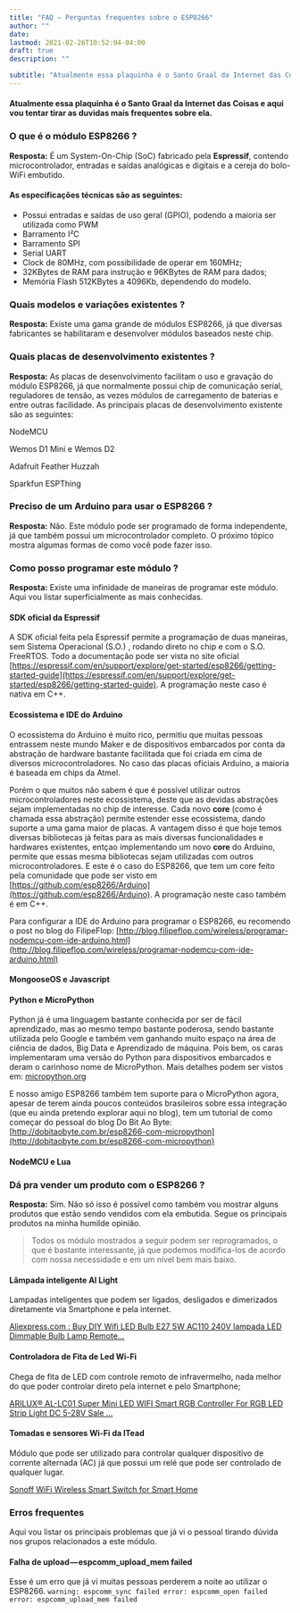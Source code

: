 ```yaml
---
title: "FAQ — Perguntas frequentes sobre o ESP8266"
author: ""
date:
lastmod: 2021-02-26T10:52:04-04:00
draft: true
description: ""

subtitle: "Atualmente essa plaquinha é o Santo Graal da Internet das Coisas e aqui vou tentar tirar as duvidas mais frequentes sobre ela."
---
```


#### Atualmente essa plaquinha é o Santo Graal da Internet das Coisas e aqui vou tentar tirar as duvidas mais frequentes sobre ela.

### O que é o módulo ESP8266 ?

**Resposta:** É um System-On-Chip (SoC) fabricado pela **Espressif**, contendo microcontrolador, entradas e saídas analógicas e digitais e a cereja do bolo- WiFi embutido.

#### As especificações técnicas são as seguintes:

- Possui entradas e saídas de uso geral (GPIO), podendo a maioria ser utilizada como PWM
- Barramento I²C
- Barramento SPI
- Serial UART
- Clock de 80MHz, com possibilidade de operar em 160MHz;
- 32KBytes de RAM para instrução e 96KBytes de RAM para dados;
- Memória Flash 512KBytes a 4096Kb, dependendo do modelo.

### Quais modelos e variações existentes ?

**Resposta:** Existe uma gama grande de módulos ESP8266, já que diversas fabricantes se habilitaram e desenvolver módulos baseados neste chip.

### Quais placas de desenvolvimento existentes ?

**Resposta:** As placas de desenvolvimento facilitam o uso e gravação do módulo ESP8266, já que normalmente possui chip de comunicação serial, reguladores de tensão, as vezes módulos de carregamento de baterias e entre outras facilidade. As principais placas de desenvolvimento existente são as seguintes:

NodeMCU

Wemos D1 Mini e Wemos D2

Adafruit Feather Huzzah

Sparkfun ESPThing

### Preciso de um Arduino para usar o ESP8266 ?

**Resposta:** Não. Este módulo pode ser programado de forma independente, já que também possui um microcontrolador completo. O próximo tópico mostra algumas formas de como você pode fazer isso.

### Como posso programar este módulo ?

**Resposta:** Existe uma infinidade de maneiras de programar este módulo. Aqui vou listar superficialmente as mais conhecidas.

#### SDK oficial da Espressif

A SDK oficial feita pela Espressif permite a programação de duas maneiras, sem Sistema Operacional (S.O.) , rodando direto no chip e com o S.O. FreeRTOS. Todo a documentação pode ser vista no site oficial [https://espressif.com/en/support/explore/get-started/esp8266/getting-started-guide](https://espressif.com/en/support/explore/get-started/esp8266/getting-started-guide). A programação neste caso é nativa em C++.

#### Ecossistema e IDE do Arduino

O ecossistema do Arduino é muito rico, permitiu que muitas pessoas entrassem neste mundo Maker e de dispositivos embarcados por conta da abstração de hardware bastante facilitada que foi criada em cima de diversos microcontroladores. No caso das placas oficiais Arduino, a maioria é baseada em chips da Atmel.

Porém o que muitos não sabem é que é possível utilizar outros microcontroladores neste ecossistema, deste que as devidas abstrações sejam implementadas no chip de interesse. Cada novo **core** (como é chamada essa abstração) permite estender esse ecossistema, dando suporte a uma gama maior de placas. A vantagem disso é que hoje temos diversas bibliotecas já feitas para as mais diversas funcionalidades e hardwares existentes, entçao implementando um novo **core** do Arduino, permite que essas mesma bibliotecas sejam utilizadas com outros microcontroladores. E este é o caso do ESP8266, que tem um core feito pela comunidade que pode ser visto em [https://github.com/esp8266/Arduino](https://github.com/esp8266/Arduino). A programação neste caso também é em C++.

Para configurar a IDE do Arduino para programar o ESP8266, eu recomendo o post no blog do FilipeFlop: [http://blog.filipeflop.com/wireless/programar-nodemcu-com-ide-arduino.html](http://blog.filipeflop.com/wireless/programar-nodemcu-com-ide-arduino.html)

#### MongooseOS e Javascript

#### Python e MicroPython

Python já é uma linguagem bastante conhecida por ser de fácil aprendizado, mas ao mesmo tempo bastante poderosa, sendo bastante utilizada pelo Google e também vem ganhando muito espaço na área de ciência de dados, Big Data e Aprendizado de máquina. Pois bem, os caras implementaram uma versão do Python para dispositivos embarcados e deram o carinhoso nome de MicroPython. Mais detalhes podem ser vistos em: [micropython.org](http://micropython.org/)

E nosso amigo ESP8266 também tem suporte para o MicroPython agora, apesar de terem ainda poucos conteúdos brasileiros sobre essa integração (que eu ainda pretendo explorar aqui no blog), tem um tutorial de como começar do pessoal do blog Do Bit Ao Byte: [http://dobitaobyte.com.br/esp8266-com-micropython](http://dobitaobyte.com.br/esp8266-com-micropython)

#### NodeMCU e Lua

### Dá pra vender um produto com o ESP8266 ?

**Resposta:** Sim. Não só isso é possível como também vou mostrar alguns produtos que estão sendo vendidos com ela embutida. Segue os principais produtos na minha humilde opinião.

> Todos os módulo mostrados a seguir podem ser reprogramados, o que é bastante interessante, já que podemos modifica-los de acordo com nossa necessidade e em um nível bem mais baixo.

#### Lâmpada inteligente AI Light

Lampadas inteligentes que podem ser ligados, desligados e dimerizados diretamente via Smartphone e pela internet.

[Aliexpress.com : Buy DIY Wifi LED Bulb E27 5W AC110 240V lampada LED Dimmable Bulb Lamp Remote…](http://s.aliexpress.com/mEBbEjaU)

#### Controladora de Fita de Led Wi-Fi

Chega de fita de LED com controle remoto de infravermelho, nada melhor do que poder controlar direto pela internet e pelo Smartphone;

[ARILUX® AL-LC01 Super Mini LED WIFI Smart RGB Controller For RGB LED Strip Light DC 5-28V Sale …](http://m.banggood.com/ARILUX-AL-LC01-Super-Mini-LED-WIFI-Smart-RGB-Controller-For-RGB-LED-Strip-Light-DC-9-12V-p-1058603.html?p=VD18093452842013112L)

#### Tomadas e sensores Wi-Fi da ITead

Módulo que pode ser utilizado para controlar qualquer dispositivo de corrente alternada (AC) já que possui um relé que pode ser controlado de qualquer lugar.

[Sonoff WiFi Wireless Smart Switch for Smart Home](https://www.itead.cc/sonoff-wifi-wireless-switch.html)

### Erros frequentes

Aqui vou listar os principais problemas que já vi o pessoal tirando dúvida nos grupos relacionados a este módulo.

#### Falha de upload — espcomm_upload_mem failed

Esse é um erro que já vi muitas pessoas perderem a noite ao utilizar o ESP8266.
`warning: espcomm_sync failed error: espcomm_open failed error: espcomm_upload_mem failed`
